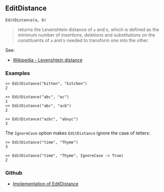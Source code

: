 ## EditDistance

``` 
EditDistance(a, b)
```
 
> returns the Levenshtein distance of `a` and `b`, which is defined as the minimum number of insertions, deletions and substitutions on the constituents of `a` and `b` needed to transform one into the other.

See:
* [Wikipedia - Levenshtein distance](https://en.wikipedia.org/wiki/Levenshtein_distance)
 

### Examples

```
>> EditDistance("kitten", "kitchen")
2

>> EditDistance("abc", "ac")
1
>> EditDistance("abc", "acb")
2

>> EditDistance("azbc", "abxyc")
3
```

The `IgnoreCase` option makes `EditDistance` ignore the case of letters:

```
>> EditDistance("time", "Thyme")
3

>> EditDistance("time", "Thyme", IgnoreCase -> True)
2
```
 

### Github

* [Implementation of EditDistance](https://github.com/axkr/symja_android_library/blob/master/symja_android_library/matheclipse-core/src/main/java/org/matheclipse/core/builtin/StringFunctions.java#L1085) 
